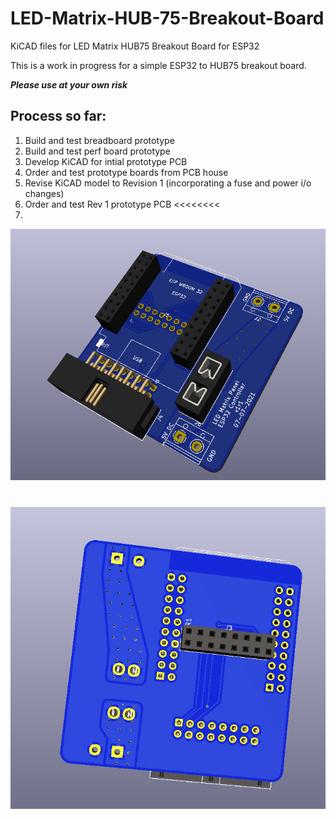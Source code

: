 # LED-Matrix-HUB-75-Breakout-Board
KiCAD files for LED Matrix HUB75 Breakout Board for ESP32

This is a work in progress for a simple ESP32 to HUB75 breakout board.   

_**Please use at your own risk**_

## Process so far:
1. Build and test breadboard prototype
2. Build and test perf board prototype
3. Develop KiCAD for intial prototype PCB 
4. Order and test prototype boards from PCB house 
5. Revise KiCAD model to Revision 1 (incorporating a fuse and power i/o changes)
6. Order and test Rev 1 prototype PCB   <<<<<<<< 
7. 


![Front of board](/pictures/Board%20rendering.png)
 # 
![Back of board](/pictures/Board%20rendering%20back.png)
